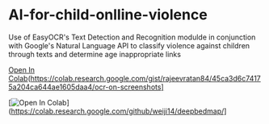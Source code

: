 # AI-for-child-onlline-violence
Use of EasyOCR's Text Detection and Recognition modulde in conjunction with Google's Natural Language API to classify violence against children through texts and determine age  inappropriate links


[Open In Colab](https://colab.research.google.com/assets/colab-badge.svg)(https://colab.research.google.com/gist/rajeevratan84/45ca3d6c74175a204ca644ae1605daa4/ocr-on-screenshots]

[![Open In Colab](https://colab.research.google.com/assets/colab-badge.svg)](https://colab.research.google.com/github/weiji14/deepbedmap/]
